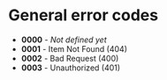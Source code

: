 # General error codes

- **0000** - _Not defined yet_
- **0001** - Item Not Found (404)
- **0002** - Bad Request (400)
- **0003** - Unauthorized (401)